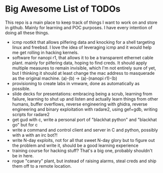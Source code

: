 # Big Awesome List of TODOs 

This repo is a main place to keep track of things I want to work on and store in github. Mainly for learning and POC purposes. I have every intention of doing all these things.

* icmp rootkit that allows pilfering data and knocking for a shell targeting linux and freebsd. I love the idea of leveraging icmp and it would help me get rolling in hacking kernels.
* software for nanopi r1, that allows it to be a transparent ethernet cable plant. mainly for pilfering data, hoping to find creds. It should apply multiple measures to remain invisible, which I'm not entirely sure of yet, but I thinking it should at least change the mac address to masquerade as the original machine. (a)-(b) -> (a)-(nanopi r1)-(b)
* provisioning to create labs in vmware, done as automatically as possible.
* slide decks for presentations: embracing being a scrub, learning from failure, learning to shut up and listen and actually learn things from other humans, buffer overflows, reverse engineering with ghidra, reverse engineering and binary exploitation with radare2, using gef+gdb, writing scripts for radare2
* get gud with c, write a personal port of "blackhat python" and "blackhat go" but for c
* write a command and control client and server in C and python, possibly with a with an irc bot?! 
* write N-day exploits, not for all that sweet N-day glory but to figure out the problem and write it, should be a good learning experience
* training course for hacking stuff? That's a big one, probably shouldn't be in here.
* rogue "canary" plant, but instead of raising alarms, steal creds and ship them off to a remote location. 
